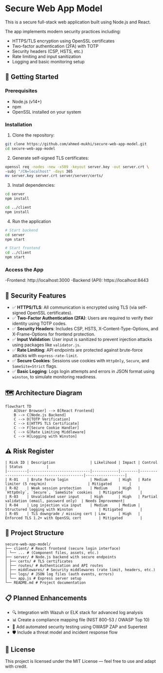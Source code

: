 # Secure Web App Model

This is a secure full-stack web application built using Node.js and React.

The app implements modern security practices including:

- HTTPS/TLS encryption using OpenSSL certificates
- Two-factor authentication (2FA) with TOTP
- Security headers (CSP, HSTS, etc.)
- Rate limiting and input sanitization
- Logging and basic monitoring setup

## 🚀 Getting Started

### Prerequisites

- Node.js (v14+)
- npm
- OpenSSL installed on your system

### Installation

1. Clone the repository:

```bash
git clone https://github.com/ahmed-mukhi/secure-web-app-model.git
cd secure-web-app-model
```

2. Generate self-signed TLS certificates:

```bash
openssl req -nodes -new -x509 -keyout server.key -out server.crt \
-subj "/CN=localhost" -days 365
mv server.key server.crt server/server/certs/
```
3. Install dependencies:

```bash
cd server
npm install

cd ../client
npm install
```

4. Run the application

```bash
# Start backend
cd server
npm start

# Start frontend
cd ../client
npm start

```

### Access the App

-Frontend: http://localhost:3000
-Backend (API): https://localhost:8443


## 🔐 Security Features

- ✅ **HTTPS/TLS**: All communication is encrypted using TLS (via self-signed OpenSSL certificates).
- ✅ **Two-Factor Authentication (2FA)**: Users are required to verify their identity using TOTP codes.
- ✅ **Security Headers**: Includes CSP, HSTS, X-Content-Type-Options, and X-Frame-Options for frontend protection.
- ✅ **Input Validation**: User input is sanitized to prevent injection attacks using packages like `validator.js`.
- ✅ **Rate Limiting**: API endpoints are protected against brute-force attacks with `express-rate-limit`.
- ✅ **Secure Cookies**: Sessions use cookies with `HttpOnly`, `Secure`, and `SameSite=Strict` flags.
- ✅ **Basic Logging**: Logs login attempts and errors in JSON format using `winston`, to simulate monitoring readiness.


## 🗺️ Architecture Diagram

```mermaid
flowchart TD
    A[User Browser] --> B[React Frontend]
    B --> C[Node.js Backend]
    C --> D[TOTP Verification]
    C --> E[HTTPS TLS Certificate]
    C --> F[Secure Cookie Handler]
    C --> G[Rate Limiting Middleware]
    C --> H[Logging with Winston]
```

## ⚠️ Risk Register


```
| Risk ID | Description                | Likelihood | Impact | Control                                    | Status           |
|---------|----------------------------|------------|--------|--------------------------------------------|------------------|
| R-01    | Brute force login          | Medium     | High   | Rate limiter (5 req/min)                   | Mitigated        |
| R-02    | Weak session protection    | Medium     | High   | `HttpOnly`, `Secure`, `SameSite` cookies   | Mitigated        |
| R-03    | Unvalidated user input     | High       | High   | Partial validation (email, password only)  | Needs Improvement|
| R-04    | Log injection via input    | Medium     | Medium | Structured logging with Winston            | Mitigated        |
| R-05    | TLS downgrade / missing cert | Low      | High   | Enforced TLS 1.2+ with OpenSSL cert        | Mitigated        |
```



## 📁 Project Structure

```
secure-web-app-model/
├── client/ # React frontend (secure login interface)
│ └── ... # (Component files, assets, etc.)
├── server/ # Node.js backend with secure endpoints
│ ├── certs/ # TLS certificates
│ ├── routes/ # Authentication and API routes
│ ├── middlewares/ # Security middlewares (rate limit, headers, etc.)
│ ├── logs/ # JSON log files (auth events, errors)
│ └── app.js # Express server setup
└── README.md # Project documentation
```

## 📋 Planned Enhancements

- 🔍 Integration with Wazuh or ELK stack for advanced log analysis
- 📊 Create a compliance mapping file (NIST 800-53 / OWASP Top 10)
- 🧪 Add automated security testing using OWASP ZAP and Supertest
- 🛡️ Include a threat model and incident response flow


## 📄 License

This project is licensed under the MIT License — feel free to use and adapt with credit.


